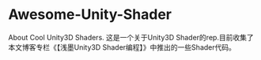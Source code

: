 # Awesome-Unity-Shader
About Cool Unity3D Shaders.
这是一个关于Unity3D Shader的rep.目前收集了本文博客专栏《【浅墨Unity3D Shader编程】》中推出的一些Shader代码。

